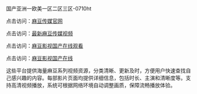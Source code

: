 国产亚洲一欧美一区二区三区-0710ht

点击访问：<a href="https://heiliaoxqkkct.pages.dev">麻豆传媒官网</a>

点击访问：<a href="https://heiliaoxwd5i8.pages.dev">最新麻豆传媒视频</a>

点击访问：<a href="https://heiliaowt0d7p.pages.dev">麻豆影视国产在线观看</a>

点击访问：<a href="https://heiliaoga6s9v.pages.dev">麻豆影视国产在线</a>

这些平台提供海量麻豆系列视频资源，分类清晰、更新及时，方便用户快速查找自己感兴趣的内容。每部影片页面均提供详细信息，包括时长、主演和清晰度等。支持高清视频播放，系统可根据网络环境自动调整画质，保障流畅播放体验。

<span style="display:none;">[Canonical link](https://github.com/sang20250710/sang20250710 ）</span>
